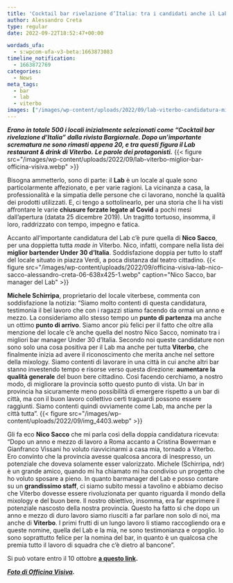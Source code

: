 ```yaml
---
title: 'Cocktail bar rivelazione d’Italia: tra i candidati anche il Lab di Viterbo'
author: Alessandro Creta
type: regular
date: 2022-09-22T18:52:47+00:00

wordads_ufa:
  - s:wpcom-ufa-v3-beta:1663873083
timeline_notification:
  - 1663872769
categories:
  - News
meta_tags:
  - bar
  - lab
  - viterbo
images: ["/images/wp-content/uploads/2022/09/lab-viterbo-candidatura-miglior-bar.webp"]
---
```

_**Erano in totale 500 i locali inizialmente selezionati come “Cocktail bar rivelazione d’Italia” dalla rivista Bargiornale. Dopo un’importante scrematura ne sono rimasti appena 20, e tra questi figura il Lab restaurant & drink di Viterbo.**_ **_Le parole dei protagonisti._**
{{< figure src="/images/wp-content/uploads/2022/09/lab-viterbo-miglior-bar-officina-visiva.webp" >}}
 

Bisogna ammetterlo, sono di parte: il **Lab** è un locale al quale sono particolarmente affezionato, e per varie ragioni. La vicinanza a casa, la professionalità e la simpatia delle persone che ci lavorano, nonché la qualità dei prodotti utilizzati. E, ci tengo a sottolinearlo, per una storia che li ha visti affrontare le varie **chiusure forzate legate al Covid** a pochi mesi dall’apertura (datata 25 dicembre 2019). Un tragitto tortuoso, insomma, il loro, raddrizzato con tempo, impegno e fatica.

Accanto all’importante candidatura del Lab c’è pure quella di **Nico Sacco**, per una doppietta tutta _made in_ Viterbo. Nico, infatti, compare nella lista dei **miglior bartender Under 30 d’Italia**. Soddisfazione doppia per tutto lo staff del locale situato in piazza Verdi, a poca distanza dal teatro cittadino.
{{< figure src="/images/wp-content/uploads/2022/09/officina-visiva-lab-nico-sacco-alessandro-creta-06-638x425-1.webp" caption="Nico Sacco, bar manager del Lab" >}}
 

**Michele Schirripa**, proprietario del locale viterbese, commenta con soddisfazione la notizia: “Siamo molto contenti di questa candidatura, testimonia il bel lavoro che con i ragazzi stiamo facendo da ormai un anno e mezzo. La consideriamo allo stesso tempo un **punto di partenza** ma anche un ottimo **punto di arrivo**. Siamo ancor più felici per il fatto che oltre alla menzione del locale c’è anche quella del nostro Nico Sacco, nominato tra i migliori bar manager Under 30 d’Italia. Secondo noi queste candidature non sono solo una cosa positiva per il Lab ma anche per tutta **Viterbo**, che finalmente inizia ad avere il riconoscimento che merita anche nel settore della mixology. Siamo contenti di lavorare in una città in cui anche altri bar stanno investendo tempo e risorse verso questa direzione: **aumentare la qualità generale** del buon bere cittadino. Così facendo cerchiamo, a nostro modo, di migliorare la provincia sotto questo punto di vista. Un bar in provincia ha sicuramente meno possibilità di emergere rispetto a un bar di città, ma con il buon lavoro collettivo certi traguardi possono essere raggiunti. Siamo contenti quindi ovviamente come Lab, ma anche per la città tutta”.
{{< figure src="/images/wp-content/uploads/2022/09/img_4403.webp" >}}
 

Gli fa eco **Nico Sacco** che mi parla così della doppia candidatura ricevuta: “Dopo un anno e mezzo di lavoro a Roma accanto a Cristina Bowerman e Gianfranco Vissani ho voluto riavvicinarmi a casa mia, tornado a Viterbo. Ero convinto che la provincia avesse qualcosa ancora di inespresso, un potenziale che doveva solamente esser valorizzato. Michele (Schirripa, ndr) è un grande amico, quando mi ha chiamato mi ha condiviso un progetto che ho voluto sposare a pieno. In quanto barmanager del Lab e posso contare su un **grandissimo staff**, ci siamo subito messi a tavolino e abbiamo deciso che Viterbo dovesse essere rivoluzionata per quanto riguarda il mondo della mixology e del buon bere. Il nostro obiettivo, insomma, era far esprimere il potenziale nascosto della nostra provincia. Questo ha fatto sì che dopo un anno e mezzo di duro lavoro siamo riusciti a far parlare non solo di noi, ma anche di **Viterbo**. I primi frutti di un lungo lavoro li stiamo raccogliendo ora e queste nomine, quella del Lab e la mia, ne sono testimonianza e orgoglio. Io sono soprattutto felice per la nomina del bar, in quanto è un qualcosa che premia tutto il lavoro di squadra che c’è dietro al bancone”.

Si può votare entro il 10 ottobre **<a rel="noreferrer noopener" href="https://www.bargiornale.it/bar-awards/ barawards-2022-locali-finalisti-vota/" target="_blank">a questo link</a>.**

**_<a href="https://www.officinavisiva.it/" target="_blank" rel="noreferrer noopener">Foto di Officina Visiva</a>._**
